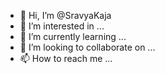 - 👋 Hi, I’m @SravyaKaja
- 👀 I’m interested in ...
- 🌱 I’m currently learning ...
- 💞️ I’m looking to collaborate on ...
- 📫 How to reach me ...

<!---
SravyaKaja/SravyaKaja is a ✨ special ✨ repository because its `README.md` (this file) appears on your GitHub profile.
You can click the Preview link to take a look at your changes.
--->
